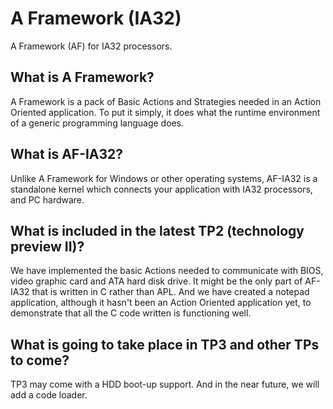 A Framework (IA32)
================

A Framework (AF) for IA32 processors.

## What is A Framework?

A Framework is a pack of Basic Actions and Strategies needed in an Action Oriented application. To put it simply, it does what the runtime environment of a generic programming language does.

## What is AF-IA32?

Unlike A Framework for Windows or other operating systems, AF-IA32 is a standalone kernel which connects your application with IA32 processors, and PC hardware.

## What is included in the latest TP2 (technology preview II)?

We have implemented the basic Actions needed to communicate with BIOS, video graphic card and ATA hard disk drive. It might be the only part of AF-IA32 that is written in C rather than APL. And we have created a notepad application, although it hasn't been an Action Oriented application yet, to demonstrate that all the C code written is functioning well.

## What is going to take place in TP3 and other TPs to come?

TP3 may come with a HDD boot-up support. And in the near future, we will add a code loader.
